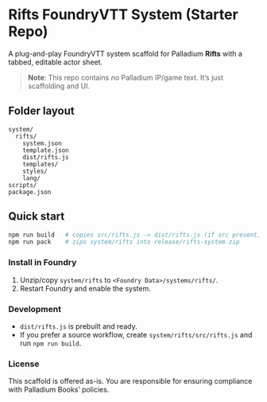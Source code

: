 # Rifts FoundryVTT System (Starter Repo)

A plug-and-play FoundryVTT system scaffold for Palladium **Rifts** with a tabbed, editable actor sheet.

> **Note**: This repo contains *no* Palladium IP/game text. It’s just scaffolding and UI.

## Folder layout
```
system/
  rifts/
    system.json
    template.json
    dist/rifts.js
    templates/
    styles/
    lang/
scripts/
package.json
```

## Quick start
```bash
npm run build   # copies src/rifts.js -> dist/rifts.js (if src present)
npm run pack    # zips system/rifts into release/rifts-system.zip
```

### Install in Foundry
1. Unzip/copy `system/rifts` to `<Foundry Data>/systems/rifts/`.
2. Restart Foundry and enable the system.

### Development
- `dist/rifts.js` is prebuilt and ready.
- If you prefer a source workflow, create `system/rifts/src/rifts.js` and run `npm run build`.

### License
This scaffold is offered as-is. You are responsible for ensuring compliance with Palladium Books’ policies.